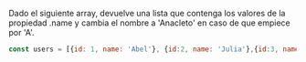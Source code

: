 Dado el siguiente array, devuelve una lista que contenga los valores de la propiedad .name y cambia el nombre a 'Anacleto' en caso de que empiece por 'A'.

```js
const users = [{id: 1, name: 'Abel'}, {id:2, name: 'Julia'},{id:3, name: 'Pedro'}, {id:4, name: 'Amanda'}];
```

